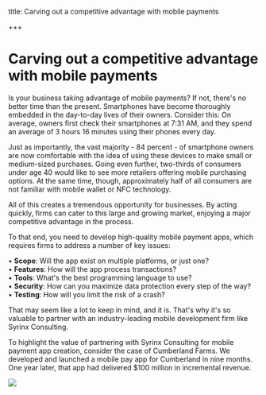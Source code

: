 title: Carving out a competitive advantage with mobile payments

+++


# Carving out a competitive advantage with mobile payments

Is your business taking advantage of mobile payments? If not, there's no better time than the present. Smartphones have become thoroughly embedded in the day-to-day lives of their owners. Consider this: On average, owners first check their smartphones at 7:31 AM, and they spend an average of 3 hours 16 minutes using their phones every day.

Just as importantly, the vast majority - 84 percent - of smartphone owners are now comfortable with the idea of using these devices to make small or medium-sized purchases. Going even further, two-thirds of consumers under age 40 would like to see more retailers offering mobile purchasing options. At the same time, though, approximately half of all consumers are not familiar with mobile wallet or NFC technology.

All of this creates a tremendous opportunity for businesses. By acting quickly, firms can cater to this large and growing market, enjoying a major competitive advantage in the process.

To that end, you need to develop high-quality mobile payment apps, which requires firms to address a number of key issues:

• **Scope**: Will the app exist on multiple platforms, or just one?  
• **Features**: How will the app process transactions?  
• **Tools**: What's the best programming language to use?  
• **Security**: How can you maximize data protection every step of the way?  
• **Testing**: How will you limit the risk of a crash?

That may seem like a lot to keep in mind, and it is. That's why it's so valuable to partner with an industry-leading mobile development firm like Syrinx Consulting.

To highlight the value of partnering with Syrinx Consulting for mobile payment app creation, consider the case of Cumberland Farms. We developed and launched a mobile pay app for Cumberland in nine months. One year later, that app had delivered $100 million in incremental revenue.

![](http://opticcf.brafton.com/14113676.image)
